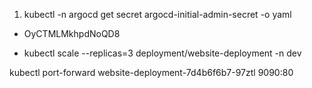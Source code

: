 1) kubectl -n argocd get secret argocd-initial-admin-secret -o yaml
- OyCTMLMkhpdNoQD8


- kubectl scale --replicas=3 deployment/website-deployment -n dev


kubectl port-forward website-deployment-7d4b6f6b7-97ztl 9090:80


